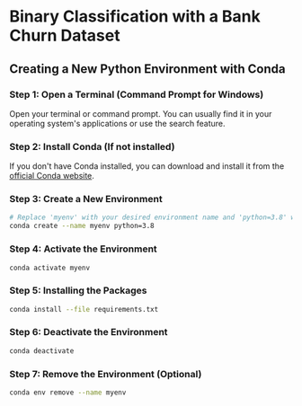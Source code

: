 # Binary Classification with a Bank Churn Dataset

## Creating a New Python Environment with Conda

### Step 1: Open a Terminal (Command Prompt for Windows)

Open your terminal or command prompt. You can usually find it in your operating system's applications or use the search feature.

### Step 2: Install Conda (If not installed)

If you don't have Conda installed, you can download and install it from the [official Conda website](https://docs.conda.io/projects/conda/en/latest/user-guide/install/index.html).

### Step 3: Create a New Environment

```bash
# Replace 'myenv' with your desired environment name and 'python=3.8' with your desired Python version
conda create --name myenv python=3.8
```
### Step 4: Activate the Environment

```bash
conda activate myenv
```
### Step 5: Installing the Packages

```bash
conda install --file requirements.txt
```
### Step 6: Deactivate the Environment

```bash
conda deactivate
```
### Step 7: Remove the Environment (Optional)

```bash
conda env remove --name myenv
```

